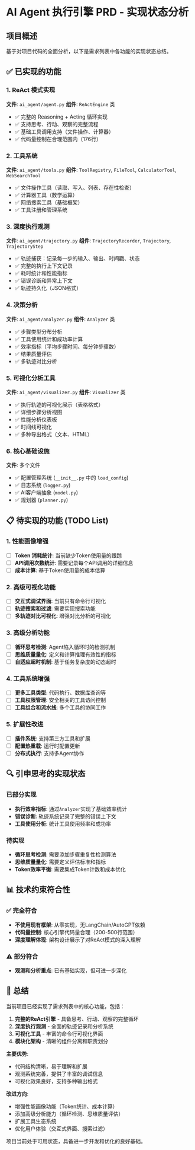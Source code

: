 # AI Agent 执行引擎 PRD - 实现状态分析

## 项目概述
基于对项目代码的全面分析，以下是需求列表中各功能的实现状态总结。

## ✅ 已实现的功能

### 1. ReAct 模式实现
**文件**: `ai_agent/agent.py`
**组件**: `ReActEngine` 类
- ✅ 完整的 Reasoning + Acting 循环实现
- ✅ 支持思考、行动、观察的完整流程
- ✅ 基础工具调用支持（文件操作、计算器）
- ✅ 代码量控制在合理范围内（176行）

### 2. 工具系统
**文件**: `ai_agent/tools.py`
**组件**: `ToolRegistry`, `FileTool`, `CalculatorTool`, `WebSearchTool`
- ✅ 文件操作工具（读取、写入、列表、存在性检查）
- ✅ 计算器工具（数学运算）
- ✅ 网络搜索工具（基础框架）
- ✅ 工具注册和管理系统

### 3. 深度执行观测
**文件**: `ai_agent/trajectory.py`
**组件**: `TrajectoryRecorder`, `Trajectory`, `TrajectoryStep`
- ✅ 轨迹捕获：记录每一步的输入、输出、时间戳、状态
- ✅ 完整的执行上下文记录
- ✅ 耗时统计和性能指标
- ✅ 错误诊断和异常上下文
- ✅ 轨迹持久化（JSON格式）

### 4. 决策分析
**文件**: `ai_agent/analyzer.py`
**组件**: `Analyzer` 类
- ✅ 步骤类型分布分析
- ✅ 工具使用统计和成功率计算
- ✅ 效率指标（平均步骤时间、每分钟步骤数）
- ✅ 结果质量评估
- ✅ 多轨迹对比分析

### 5. 可视化分析工具
**文件**: `ai_agent/visualizer.py`
**组件**: `Visualizer` 类
- ✅ 执行轨迹的可视化展示（表格格式）
- ✅ 详细步骤分析视图
- ✅ 性能分析仪表板
- ✅ 时间线可视化
- ✅ 多种导出格式（文本、HTML）

### 6. 核心基础设施
**文件**: 多个文件
- ✅ 配置管理系统 (`__init__.py` 中的 `load_config`)
- ✅ 日志系统 (`logger.py`)
- ✅ AI客户端抽象 (`model.py`)
- ✅ 规划器 (`planner.py`)

## 📋 待实现的功能 (TODO List)

### 1. 性能画像增强
- [ ] **Token 消耗统计**: 当前缺少Token使用量的跟踪
- [ ] **API调用次数统计**: 需要记录每个API调用的详细信息
- [ ] **成本计算**: 基于Token使用量的成本估算

### 2. 高级可视化功能
- [ ] **交互式调试界面**: 当前只有命令行可视化
- [ ] **轨迹搜索和过滤**: 需要实现搜索功能
- [ ] **多轨迹对比可视化**: 增强对比分析的可视化

### 3. 高级分析功能
- [ ] **循环思考检测**: Agent陷入循环时的检测机制
- [ ] **思维质量量化**: 定义和计算推理有效性的指标
- [ ] **自适应超时机制**: 基于任务复杂度的动态超时

### 4. 工具系统增强
- [ ] **更多工具类型**: 代码执行、数据库查询等
- [ ] **工具权限管理**: 安全相关的工具访问控制
- [ ] **工具组合和流水线**: 多个工具的协同工作

### 5. 扩展性改进
- [ ] **插件系统**: 支持第三方工具和扩展
- [ ] **配置热重载**: 运行时配置更新
- [ ] **分布式执行**: 支持多Agent协作

## 🔍 引申思考的实现状态

### 已部分实现
- **执行效率指标**: 通过`Analyzer`实现了基础效率统计
- **错误诊断**: 轨迹系统记录了完整的错误上下文
- **工具使用分析**: 统计工具使用频率和成功率

### 待实现
- **循环思考检测**: 需要添加步骤重复性检测算法
- **思维质量量化**: 需要定义评估标准和指标
- **Token效率平衡**: 需要集成Token计数和成本优化

## 📊 技术约束符合性

### ✅ 完全符合
- **不使用现有框架**: 从零实现，无LangChain/AutoGPT依赖
- **代码量控制**: 核心引擎代码量合理（200-500行范围）
- **深度理解体现**: 架构设计展示了对ReAct模式的深入理解

### ⚠️ 部分符合  
- **观测和分析重点**: 已有基础实现，但可进一步深化

## 🎯 总结

当前项目已经实现了需求列表中的核心功能，包括：

1. **完整的ReAct引擎** - 具备思考、行动、观察的完整循环
2. **深度执行观测** - 全面的轨迹记录和分析系统  
3. **可视化工具** - 丰富的命令行可视化界面
4. **模块化架构** - 清晰的组件分离和职责划分

**主要优势**:
- 代码结构清晰，易于理解和扩展
- 观测系统完善，提供了丰富的调试信息
- 可视化效果良好，支持多种输出格式

**改进方向**:
- 增强性能画像功能（Token统计、成本计算）
- 添加高级分析能力（循环检测、思维质量评估）
- 扩展工具生态系统
- 优化用户体验（交互式界面、搜索过滤）

项目当前处于可用状态，具备进一步开发和优化的良好基础。